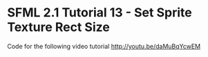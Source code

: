 SFML 2.1 Tutorial 13 - Set Sprite Texture Rect Size
===================================================

Code for the following video tutorial http://youtu.be/daMuBqYcwEM
